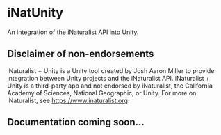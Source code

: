 # iNatUnity
An integration of the iNaturalist API into Unity.

## Disclaimer of non-endorsements
iNaturalist + Unity is a Unity tool created by Josh Aaron Miller to provide integration between Unity projects and the iNaturalist API.
iNaturalist + Unity is a third-party app and not endorsed by iNaturalist, the California Academy of Sciences, National Geographic, or Unity.
For more on iNaturalist, see https://www.inaturalist.org.


## Documentation coming soon...
